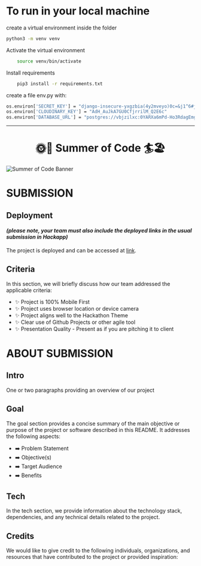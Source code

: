 # To run in your local machine 

create a virtual environment inside the folder
```bash
python3 -m venv venv
```

Activate the virtual environment
```bash
    source venv/bin/activate 
```
Install requirements

```bash
    pip3 install -r requirements.txt 
```

create a file env.py with:

```bash
os.environ['SECRET_KEY'] = "django-insecure-yxgzbia(4y2mveyo)0c=&j1^6#j1cai%!p56$l8+px4+kb#*4w"
os.environ['CLOUDINARY_KEY'] = "AdH_AuJkA7GU0CfjrrilM_Q2E6c"
os.environ['DATABASE_URL'] = "postgres://vbjzilxc:0YARXa6mPd-Ho3RdagEmgGbUrqcya64z@trumpet.db.elephantsql.com/vbjzilxc"
```


<hr>
<h1 align="center"><strong>🌞🚵 Summer of Code 🏄🏖️</strong>

</h1>


![Summer of Code Banner](https://res.cloudinary.com/djdefbnij/image/upload/v1688114955/Summer_2_owummy.png)

# SUBMISSION
## Deployment
#### _(please note, your team must also include the deployed links in the usual submission in Hackapp)_
The project is deployed and can be accessed at [link](https://suns-goods-1564630265ef.herokuapp.com/).

## Criteria
In this section, we will briefly discuss how our team addressed the applicable criteria:

- ✨ Project is 100% Mobile First
- ✨ Project uses browser location or device camera
- ✨ Project aligns well to the Hackathon Theme
- ✨ Clear use of Github Projects or other agile tool
- ✨ Presentation Quality - Present as if you are pitching it to client

# ABOUT SUBMISSION
## Intro
One or two paragraphs providing an overview of our project

## Goal
The goal section provides a concise summary of the main objective or purpose of the project or software described in this README. It addresses the following aspects:

- ➡️ Problem Statement
- ➡️ Objective(s)
- ➡️ Target Audience
- ➡️ Benefits

## Tech
In the tech section, we provide information about the technology stack, dependencies, and any technical details related to the project.

## Credits
We would like to give credit to the following individuals, organizations, and resources that have contributed to the project or provided inspiration:

